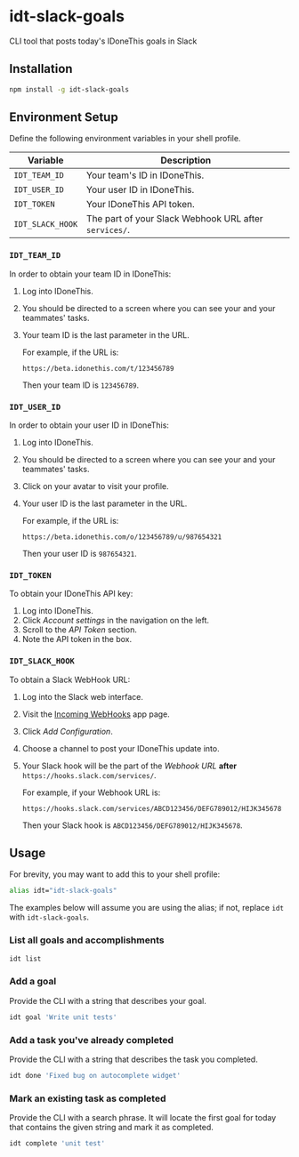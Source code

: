 # idt-slack-goals
CLI tool that posts today's IDoneThis goals in Slack

## Installation
```sh
npm install -g idt-slack-goals
```

## Environment Setup
Define the following environment variables in your shell profile.

| Variable         | Description                                           |
| ---------------- | ----------------------------------------------------- |
| `IDT_TEAM_ID`    | Your team's ID in IDoneThis.                          |
| `IDT_USER_ID`    | Your user ID in IDoneThis.                            |
| `IDT_TOKEN`      | Your IDoneThis API token.                             |
| `IDT_SLACK_HOOK` | The part of your Slack Webhook URL after `services/`. |

### `IDT_TEAM_ID`

In order to obtain your team ID in IDoneThis:

1. Log into IDoneThis.
1. You should be directed to a screen where you can see your and your teammates' tasks.
1. Your team ID is the last parameter in the URL.

   For example, if the URL is:
   
   ```
   https://beta.idonethis.com/t/123456789
   ```
   
   Then your team ID is `123456789`.
   
### `IDT_USER_ID`

In order to obtain your user ID in IDoneThis:

1. Log into IDoneThis.
1. You should be directed to a screen where you can see your and your teammates' tasks.
1. Click on your avatar to visit your profile.
1. Your user ID is the last parameter in the URL.

   For example, if the URL is:

   ```
   https://beta.idonethis.com/o/123456789/u/987654321
   ```

   Then your user ID is `987654321`.

### `IDT_TOKEN`

To obtain your IDoneThis API key:

1. Log into IDoneThis.
1. Click *Account settings* in the navigation on the left.
1. Scroll to the *API Token* section.
1. Note the API token in the box.

### `IDT_SLACK_HOOK`

To obtain a Slack WebHook URL:

1. Log into the Slack web interface.
1. Visit the [Incoming WebHooks](https://brightbytes.slack.com/apps/A0F7XDUAZ-incoming-webhooks) app page.
1. Click _Add Configuration_.
1. Choose a channel to post your IDoneThis update into.
1. Your Slack hook will be the part of the *Webhook URL* **after** `https://hooks.slack.com/services/`.

   For example, if your Webhook URL is:
   
   ```
   https://hooks.slack.com/services/ABCD123456/DEFG789012/HIJK345678
   ```

   Then your Slack hook is `ABCD123456/DEFG789012/HIJK345678`.

## Usage

For brevity, you may want to add this to your shell profile:

```sh
alias idt="idt-slack-goals"
```

The examples below will assume you are using the alias; if not, replace `idt` with `idt-slack-goals`.

### List all goals and accomplishments

```sh
idt list
```

### Add a goal

Provide the CLI with a string that describes your goal.

```sh
idt goal 'Write unit tests'
```

### Add a task you've already completed

Provide the CLI with a string that describes the task you completed.

```sh
idt done 'Fixed bug on autocomplete widget'
```

### Mark an existing task as completed

Provide the CLI with a search phrase. It will locate the first goal for today that contains the given string and mark it as completed.

```sh
idt complete 'unit test'
```
